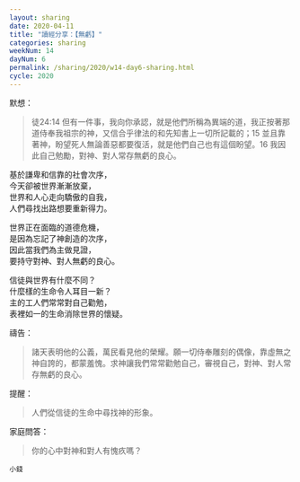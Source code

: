 ```yaml
---
layout: sharing
date: 2020-04-11
title: "讀經分享：【無虧】"
categories: sharing
weekNum: 14
dayNum: 6
permalink: /sharing/2020/w14-day6-sharing.html
cycle: 2020
---  
```


默想：
>徒24:14 但有一件事，我向你承認，就是他們所稱為異端的道，我正按著那道侍奉我祖宗的神，又信合乎律法的和先知書上一切所記載的；15 並且靠著神，盼望死人無論善惡都要復活，就是他們自己也有這個盼望。16 我因此自己勉勵，對神、對人常存無虧的良心。  
  
基於謙卑和信靠的社會次序，  
今天卻被世界漸漸放棄，  
世界和人心走向驕傲的自我，  
人們尋找出路想要重新得力。  

世界正在面臨的道德危機，  
是因為忘記了神創造的次序，  
因此當我們為主做見證，  
要持守對神、對人無虧的良心。  

信徒與世界有什麼不同？  
什麼樣的生命令人耳目一新？  
主的工人們常常對自己勸勉，  
表裡如一的生命消除世界的懷疑。  

禱告：
>諸天表明他的公義，萬民看見他的榮耀。願一切侍奉雕刻的偶像，靠虛無之神自誇的，都蒙羞愧。求神讓我們常常勸勉自己，審視自己，對神、對人常存無虧的良心。  

提醒：
>人們從信徒的生命中尋找神的形象。  

家庭問答：
>你的心中對神和對人有愧疚嗎？  

`小錢`  


